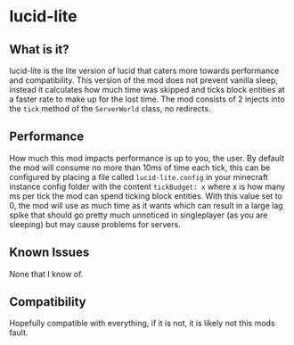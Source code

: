 # lucid-lite

## What is it?
lucid-lite is the lite version of lucid that caters more towards performance and compatibility. This version of the mod does not prevent vanilla sleep, instead it calculates how much time was skipped and ticks block entities at a faster rate to make up for the lost time. The mod consists of 2 injects into the `tick` method of the `ServerWorld` class, no redirects.

## Performance
How much this mod impacts performance is up to you, the user. By default the mod will consume no more than 10ms of time each tick, this can be configured by placing a file called `lucid-lite.config` in your minecraft instance config folder with the content `tickBudget: x` where x is how many ms per tick the mod can spend ticking block entities. With this value set to 0, the mod will use as much time as it wants which can result in a large lag spike that should go pretty much unnoticed in singleplayer (as you are sleeping) but may cause problems for servers.

## Known Issues
None that I know of.

## Compatibility
Hopefully compatible with everything, if it is not, it is likely not this mods fault.
